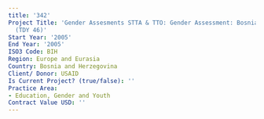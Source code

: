 ```yaml
---
title: '342'
Project Title: 'Gender Assesments STTA & TTO: Gender Assessment: Bosnia-Herzegovina
  (TDY 46)'
Start Year: '2005'
End Year: '2005'
ISO3 Code: BIH
Region: Europe and Eurasia
Country: Bosnia and Herzegovina
Client/ Donor: USAID
Is Current Project? (true/false): ''
Practice Area:
- Education, Gender and Youth
Contract Value USD: ''
---
```


